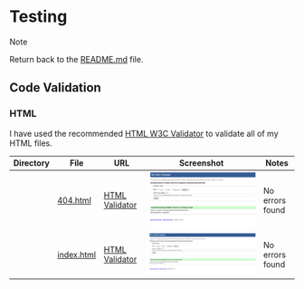 # Testing

> [!NOTE]
> Return back to the [README.md](README.md) file.

## Code Validation

### HTML

I have used the recommended [HTML W3C Validator](https://validator.w3.org) to validate all of my HTML files.

| Directory | File | URL | Screenshot | Notes |
| --- | --- | --- | --- | --- |
|  | [404.html](https://github.com/twitch10126/memorise-this/blob/main/404.html) | [HTML Validator](https://validator.w3.org/nu/?doc=https://twitch10126.github.io/memorise-this/404.html) | ![screenshot](documentation/validation/404-validation.png) | No errors found |
|  | [index.html](https://github.com/twitch10126/memorise-this/blob/main/index.html) | [HTML Validator](https://validator.w3.org/nu/?doc=https://twitch10126.github.io/memorise-this/index.html) | ![screenshot](documentation/validation/index-validation.png) | No errors found |

